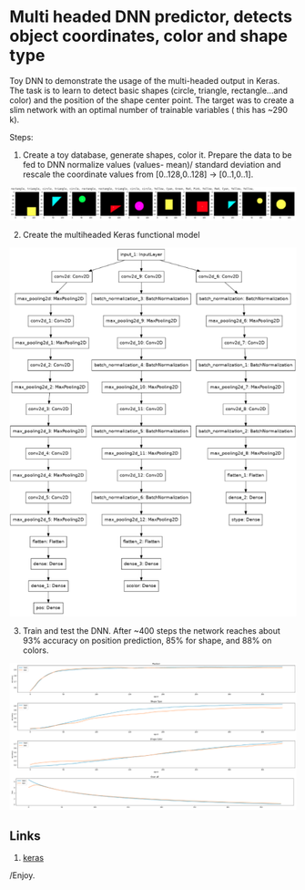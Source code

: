 # Multi headed DNN predictor, detects object coordinates, color and shape type

Toy DNN to demonstrate the usage of the multi-headed output in Keras.
The task is to learn to detect basic shapes (circle, triangle, rectangle...and color) and the position of the shape center point.
The target was to create a slim network with an optimal number of trainable variables ( this has ~290 k).

Steps:
1. Create a toy database, generate shapes, color it. Prepare the data to be fed to DNN normalize values (values- mean)/ standard deviation and rescale the coordinate values from [0..128,0..128] -> [0..1,0..1].
<p align="center"> 
  <img src="./info/toydb.png" alt="" width="1024"></a>
</p>


2. Create the multiheaded Keras functional model

<p align="center"> 
  <img src="./info/model.png" alt="" width="800"></a>
</p>


3. Train and test the DNN. After ~400 steps the network reaches about 93% accuracy on position prediction, 85% for shape, and 88% on colors.

<p align="center"> 
  <img src="./info/test.png" alt="" width="1024"></a>
</p>



## Links

1. [keras](https://keras.io/)

/Enjoy.
